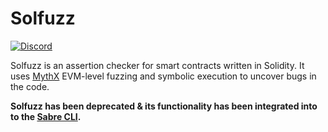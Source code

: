 # Solfuzz
[![Discord](https://img.shields.io/discord/481002907366588416.svg)](https://discord.gg/E3YrVtG)

Solfuzz is an assertion checker for smart contracts written in Solidity. It uses [MythX](https://mythx.io) EVM-level fuzzing and symbolic execution to uncover bugs in the code.

**Solfuzz has been deprecated & its functionality has been integrated into to the [Sabre CLI](https://github.com/b-mueller/sabre).**
